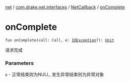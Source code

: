 [net](../../index.md) / [com.drake.net.interfaces](../index.md) / [NetCallback](index.md) / [onComplete](./on-complete.md)

# onComplete

`fun onComplete(call: Call, e: `[`IOException`](https://docs.oracle.com/javase/6/docs/api/java/io/IOException.html)`?): `[`Unit`](https://kotlinlang.org/api/latest/jvm/stdlib/kotlin/-unit/index.html)

请求完成

### Parameters

`e` - 正常结束则为NULL, 发生异常结束则为异常对象